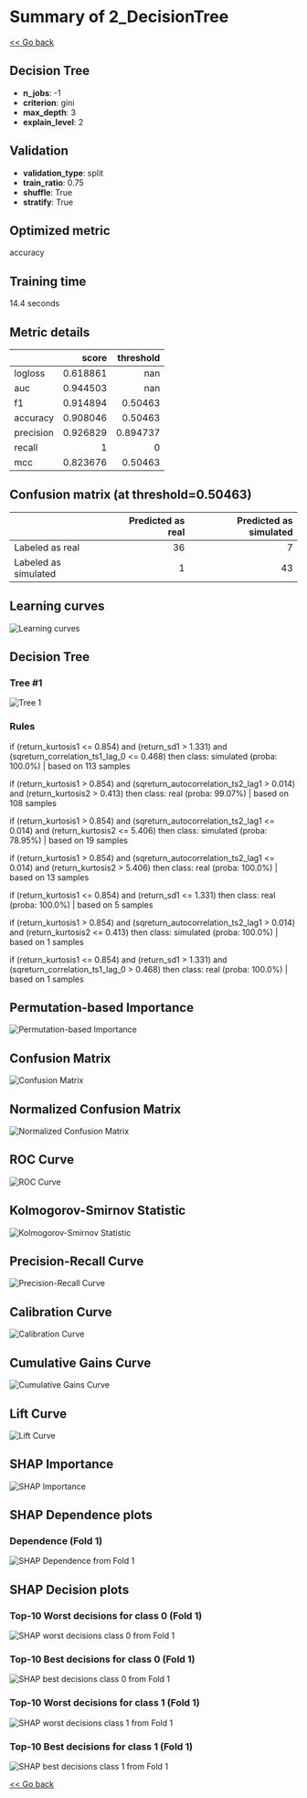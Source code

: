 # Summary of 2_DecisionTree

[<< Go back](../README.md)


## Decision Tree
- **n_jobs**: -1
- **criterion**: gini
- **max_depth**: 3
- **explain_level**: 2

## Validation
 - **validation_type**: split
 - **train_ratio**: 0.75
 - **shuffle**: True
 - **stratify**: True

## Optimized metric
accuracy

## Training time

14.4 seconds

## Metric details
|           |    score |   threshold |
|:----------|---------:|------------:|
| logloss   | 0.618861 |  nan        |
| auc       | 0.944503 |  nan        |
| f1        | 0.914894 |    0.50463  |
| accuracy  | 0.908046 |    0.50463  |
| precision | 0.926829 |    0.894737 |
| recall    | 1        |    0        |
| mcc       | 0.823676 |    0.50463  |


## Confusion matrix (at threshold=0.50463)
|                      |   Predicted as real |   Predicted as simulated |
|:---------------------|--------------------:|-------------------------:|
| Labeled as real      |                  36 |                        7 |
| Labeled as simulated |                   1 |                       43 |

## Learning curves
![Learning curves](learning_curves.png)

## Decision Tree 

### Tree #1
![Tree 1](learner_fold_0_tree.svg)

### Rules

if (return_kurtosis1 <= 0.854) and (return_sd1 > 1.331) and (sqreturn_correlation_ts1_lag_0 <= 0.468) then class: simulated (proba: 100.0%) | based on 113 samples

if (return_kurtosis1 > 0.854) and (sqreturn_autocorrelation_ts2_lag1 > 0.014) and (return_kurtosis2 > 0.413) then class: real (proba: 99.07%) | based on 108 samples

if (return_kurtosis1 > 0.854) and (sqreturn_autocorrelation_ts2_lag1 <= 0.014) and (return_kurtosis2 <= 5.406) then class: simulated (proba: 78.95%) | based on 19 samples

if (return_kurtosis1 > 0.854) and (sqreturn_autocorrelation_ts2_lag1 <= 0.014) and (return_kurtosis2 > 5.406) then class: real (proba: 100.0%) | based on 13 samples

if (return_kurtosis1 <= 0.854) and (return_sd1 <= 1.331) then class: real (proba: 100.0%) | based on 5 samples

if (return_kurtosis1 > 0.854) and (sqreturn_autocorrelation_ts2_lag1 > 0.014) and (return_kurtosis2 <= 0.413) then class: simulated (proba: 100.0%) | based on 1 samples

if (return_kurtosis1 <= 0.854) and (return_sd1 > 1.331) and (sqreturn_correlation_ts1_lag_0 > 0.468) then class: real (proba: 100.0%) | based on 1 samples





## Permutation-based Importance
![Permutation-based Importance](permutation_importance.png)
## Confusion Matrix

![Confusion Matrix](confusion_matrix.png)


## Normalized Confusion Matrix

![Normalized Confusion Matrix](confusion_matrix_normalized.png)


## ROC Curve

![ROC Curve](roc_curve.png)


## Kolmogorov-Smirnov Statistic

![Kolmogorov-Smirnov Statistic](ks_statistic.png)


## Precision-Recall Curve

![Precision-Recall Curve](precision_recall_curve.png)


## Calibration Curve

![Calibration Curve](calibration_curve_curve.png)


## Cumulative Gains Curve

![Cumulative Gains Curve](cumulative_gains_curve.png)


## Lift Curve

![Lift Curve](lift_curve.png)



## SHAP Importance
![SHAP Importance](shap_importance.png)

## SHAP Dependence plots

### Dependence (Fold 1)
![SHAP Dependence from Fold 1](learner_fold_0_shap_dependence.png)

## SHAP Decision plots

### Top-10 Worst decisions for class 0 (Fold 1)
![SHAP worst decisions class 0 from Fold 1](learner_fold_0_shap_class_0_worst_decisions.png)
### Top-10 Best decisions for class 0 (Fold 1)
![SHAP best decisions class 0 from Fold 1](learner_fold_0_shap_class_0_best_decisions.png)
### Top-10 Worst decisions for class 1 (Fold 1)
![SHAP worst decisions class 1 from Fold 1](learner_fold_0_shap_class_1_worst_decisions.png)
### Top-10 Best decisions for class 1 (Fold 1)
![SHAP best decisions class 1 from Fold 1](learner_fold_0_shap_class_1_best_decisions.png)

[<< Go back](../README.md)
